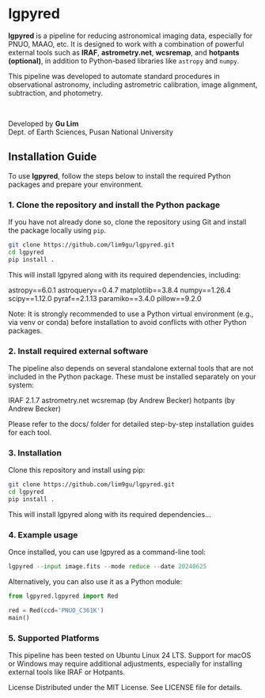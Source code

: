 # lgpyred

**lgpyred** is a pipeline for reducing astronomical imaging data, especially for PNUO, MAAO, etc. It is designed to work with a combination of powerful external tools such as **IRAF**, **astrometry.net**, **wcsremap**, and **hotpants (optional)**, in addition to Python-based libraries like `astropy` and `numpy`.  

This pipeline was developed to automate standard procedures in observational astronomy, including astrometric calibration, image alignment, subtraction, and photometry.

<br>

Developed by **Gu Lim**  
Dept. of Earth Sciences, Pusan National University


## Installation Guide

To use **lgpyred**, follow the steps below to install the required Python packages and prepare your environment.

### 1. Clone the repository and install the Python package

If you have not already done so, clone the repository using Git and install the package locally using `pip`.

```bash
git clone https://github.com/lim9gu/lgpyred.git
cd lgpyred
pip install .
```

This will install lgpyred along with its required dependencies, including:

astropy==6.0.1
astroquery==0.4.7
matplotlib==3.8.4
numpy==1.26.4
scipy==1.12.0
pyraf==2.1.13
paramiko==3.4.0
pillow==9.2.0

Note: It is strongly recommended to use a Python virtual environment (e.g., via venv or conda) before installation to avoid conflicts with other Python packages.

### 2. Install required external software

The pipeline also depends on several standalone external tools that are not included in the Python package. These must be installed separately on your system:

IRAF 2.1.7
astrometry.net
wcsremap (by Andrew Becker)
hotpants (by Andrew Becker)

Please refer to the docs/ folder for detailed step-by-step installation guides for each tool.

### 3. Installation

Clone this repository and install using pip:

```bash
git clone https://github.com/lim9gu/lgpyred.git
cd lgpyred
pip install .
```

This will install lgpyred along with its required dependencies...

### 4. Example usage
Once installed, you can use lgpyred as a command-line tool:

```python
lgpyred --input image.fits --mode reduce --date 20240625
```
Alternatively, you can also use it as a Python module:

```python
from lgpyred.lgpyred import Red

red = Red(ccd='PNUO_C361K')
main()
```

### 5. Supported Platforms
This pipeline has been tested on Ubuntu Linux 24 LTS.
Support for macOS or Windows may require additional adjustments, especially for installing external tools like IRAF or Hotpants.

License
Distributed under the MIT License. See LICENSE file for details.
